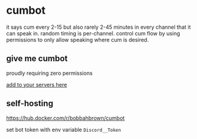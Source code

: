 # cumbot

it says cum every 2-15 but also rarely 2-45 minutes in every channel that it can speak in. random timing is per-channel. control cum flow by using permissions to only allow speaking where cum is desired.

## give me cumbot

proudly requiring zero permissions

[add to your servers here](https://discord.com/api/oauth2/authorize?client_id=805970932904493066&permissions=0&scope=bot)

## self-hosting

https://hub.docker.com/r/bobbahbrown/cumbot

set bot token with env variable ``Discord__Token``
